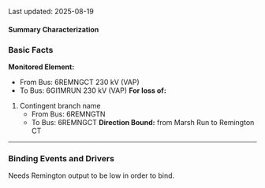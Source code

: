Last updated: 2025-08-19
#### Summary Characterization
### Basic Facts
**Monitored Element:**
- From Bus: 6REMNGCT 230 kV (VAP)
- To Bus: 6GI1MRUN 230 kV (VAP)
**For loss of:**
1. Contingent branch name
    - From Bus: 6REMNGTN
    - To Bus: 6REMNGCT
**Direction Bound:** from Marsh Run to Remington CT

---
### Binding Events and Drivers
Needs Remington output to be low in order to bind.